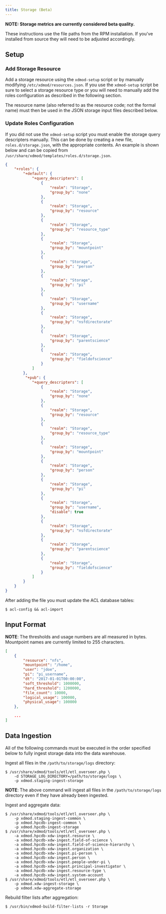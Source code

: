 ```yaml
---
title: Storage (Beta)
---
```


**NOTE: Storage metrics are currently considered beta quality.**

These instructions use the file paths from the RPM installation.  If you've
installed from source they will need to be adjusted accordingly.

## Setup

### Add Storage Resource

Add a storage resource using the `xdmod-setup` script or by manually modifying
`/etc/xdmod/resources.json`.  If you use the `xdmod-setup` script be sure to
select a storage resource type or you will need to manually add the roles
configuration as described in the following section.

The resource name (also referred to as the resource code; not the formal name)
must then be used in the JSON storage input files described below.

### Update Roles Configuration

If you did not use the `xdmod-setup` script you must enable the storage query
descripters manually.  This can be done by creating a new file,
`roles.d/storage.json`, with the appropriate contents.  An example is shown
below and can be copied from `/usr/share/xdmod/templates/roles.d/storage.json`.

```json
{
    "+roles": {
        "+default": {
            "+query_descripters": [
                {
                    "realm": "Storage",
                    "group_by": "none"
                },
                {
                    "realm": "Storage",
                    "group_by": "resource"
                },
                {
                    "realm": "Storage",
                    "group_by": "resource_type"
                },
                {
                    "realm": "Storage",
                    "group_by": "mountpoint"
                },
                {
                    "realm": "Storage",
                    "group_by": "person"
                },
                {
                    "realm": "Storage",
                    "group_by": "pi"
                },
                {
                    "realm": "Storage",
                    "group_by": "username"
                },
                {
                    "realm": "Storage",
                    "group_by": "nsfdirectorate"
                },
                {
                    "realm": "Storage",
                    "group_by": "parentscience"
                },
                {
                    "realm": "Storage",
                    "group_by": "fieldofscience"
                }
            ]
        },
         "+pub": {
            "+query_descripters": [
                {
                    "realm": "Storage",
                    "group_by": "none"
                },
                {
                    "realm": "Storage",
                    "group_by": "resource"
                },
                {
                    "realm": "Storage",
                    "group_by": "resource_type"
                },
                {
                    "realm": "Storage",
                    "group_by": "mountpoint"
                },
                {
                    "realm": "Storage",
                    "group_by": "person"
                },
                {
                    "realm": "Storage",
                    "group_by": "pi"
                },
                {
                    "realm": "Storage",
                    "group_by": "username",
                    "disable": true
                },
                {
                    "realm": "Storage",
                    "group_by": "nsfdirectorate"
                },
                {
                    "realm": "Storage",
                    "group_by": "parentscience"
                },
                {
                    "realm": "Storage",
                    "group_by": "fieldofscience"
                }
            ]
        }
    }
}
```

After adding the file you must update the ACL database tables:

```
$ acl-config && acl-import
```

## Input Format

**NOTE**: The thresholds and usage numbers are all measured in bytes.
Mountpoint names are currently limited to 255 characters.

```json
[
    {
        "resource": "nfs",
        "mountpoint": "/home",
        "user": "jdoe",
        "pi": "pi_username",
        "dt": "2017-01-01T00:00:00",
        "soft_threshold": 1000000,
        "hard_threshold": 1200000,
        "file_count": 10000,
        "logical_usage": 100000,
        "physical_usage": 100000
    },

    ...
]
```

## Data Ingestion

All of the following commands must be executed in the order specified below to
fully ingest storage data into the data warehouse.

Ingest all files in the `/path/to/storage/logs` directory:

```
$ /usr/share/xdmod/tools/etl/etl_overseer.php \
    -d STORAGE_LOG_DIRECTORY=/path/to/storage/logs \
    -p xdmod.staging-ingest-storage
```

**NOTE**: The above command will ingest all files in the `/path/to/storage/logs`
directory even if they have already been ingested.

Ingest and aggregate data:

```
$ /usr/share/xdmod/tools/etl/etl_overseer.php \
    -p xdmod.staging-ingest-common \
    -p xdmod.hpcdb-ingest-common \
    -p xdmod.hpcdb-ingest-storage
$ /usr/share/xdmod/tools/etl/etl_overseer.php \
    -a xdmod.hpcdb-xdw-ingest.resource \
    -a xdmod.hpcdb-xdw-ingest.field-of-science \
    -a xdmod.hpcdb-xdw-ingest.field-of-science-hierarchy \
    -a xdmod.hpcdb-xdw-ingest.organization \
    -a xdmod.hpcdb-xdw-ingest.pi-person \
    -a xdmod.hpcdb-xdw-ingest.person \
    -a xdmod.hpcdb-xdw-ingest.people-under-pi \
    -a xdmod.hpcdb-xdw-ingest.principal-investigator \
    -a xdmod.hpcdb-xdw-ingest.resource-type \
    -a xdmod.hpcdb-xdw-ingest.system-account
$ /usr/share/xdmod/tools/etl/etl_overseer.php \
    -p xdmod.xdw-ingest-storage \
    -p xdmod.xdw-aggregate-storage
```

Rebuild filter lists after aggregation:

```
$ /usr/bin/xdmod-build-filter-lists -r Storage
```
